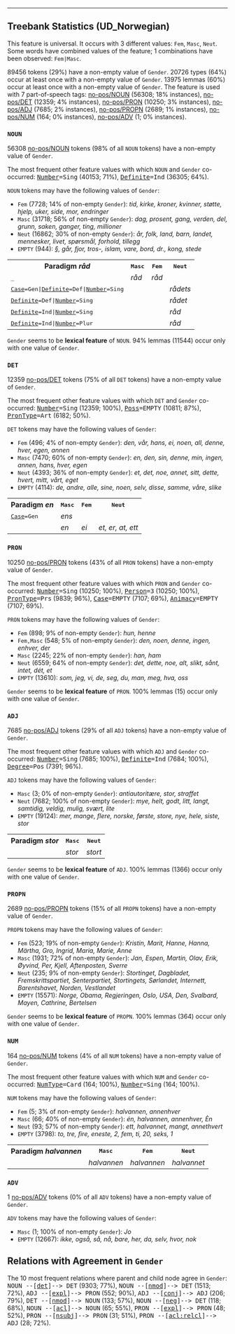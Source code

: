 

--------------------------------------------------------------------------------

## Treebank Statistics (UD_Norwegian)

This feature is universal.
It occurs with 3 different values: `Fem`, `Masc`, `Neut`.
Some words have combined values of the feature; 1 combinations have been observed: `Fem|Masc`.

89456 tokens (29%) have a non-empty value of `Gender`.
20726 types (64%) occur at least once with a non-empty value of `Gender`.
13975 lemmas (60%) occur at least once with a non-empty value of `Gender`.
The feature is used with 7 part-of-speech tags: [no-pos/NOUN]() (56308; 18% instances), [no-pos/DET]() (12359; 4% instances), [no-pos/PRON]() (10250; 3% instances), [no-pos/ADJ]() (7685; 2% instances), [no-pos/PROPN]() (2689; 1% instances), [no-pos/NUM]() (164; 0% instances), [no-pos/ADV]() (1; 0% instances).

### `NOUN`

56308 [no-pos/NOUN]() tokens (98% of all `NOUN` tokens) have a non-empty value of `Gender`.

The most frequent other feature values with which `NOUN` and `Gender` co-occurred: <tt><a href="Number.html">Number</a>=Sing</tt> (40153; 71%), <tt><a href="Definite.html">Definite</a>=Ind</tt> (36305; 64%).

`NOUN` tokens may have the following values of `Gender`:

* `Fem` (7728; 14% of non-empty `Gender`): <em>tid, kirke, kroner, kvinner, støtte, hjelp, uker, side, mor, endringer</em>
* `Masc` (31718; 56% of non-empty `Gender`): <em>dag, prosent, gang, verden, del, grunn, saken, ganger, ting, millioner</em>
* `Neut` (16862; 30% of non-empty `Gender`): <em>år, folk, land, barn, landet, mennesker, livet, spørsmål, forhold, tillegg</em>
* `EMPTY` (944): <em>§, går, fjor, tros-, islam, vare, bord, dr., kong, stede</em>

<table>
  <tr><th>Paradigm <i>råd</i></th><th><tt>Masc</tt></th><th><tt>Fem</tt></th><th><tt>Neut</tt></th></tr>
  <tr><td><tt>_</tt></td><td><em>råd</em></td><td><em>råd</em></td><td></td></tr>
  <tr><td><tt><a href="Case.html">Case</a>=Gen|<a href="Definite.html">Definite</a>=Def|<a href="Number.html">Number</a>=Sing</tt></td><td></td><td></td><td><em>rådets</em></td></tr>
  <tr><td><tt><a href="Definite.html">Definite</a>=Def|<a href="Number.html">Number</a>=Sing</tt></td><td></td><td></td><td><em>rådet</em></td></tr>
  <tr><td><tt><a href="Definite.html">Definite</a>=Ind|<a href="Number.html">Number</a>=Sing</tt></td><td></td><td></td><td><em>råd</em></td></tr>
  <tr><td><tt><a href="Definite.html">Definite</a>=Ind|<a href="Number.html">Number</a>=Plur</tt></td><td></td><td></td><td><em>råd</em></td></tr>
</table>

`Gender` seems to be **lexical feature** of `NOUN`. 94% lemmas (11544) occur only with one value of `Gender`.

### `DET`

12359 [no-pos/DET]() tokens (75% of all `DET` tokens) have a non-empty value of `Gender`.

The most frequent other feature values with which `DET` and `Gender` co-occurred: <tt><a href="Number.html">Number</a>=Sing</tt> (12359; 100%), <tt><a href="Poss.html">Poss</a>=EMPTY</tt> (10811; 87%), <tt><a href="PronType.html">PronType</a>=Art</tt> (6182; 50%).

`DET` tokens may have the following values of `Gender`:

* `Fem` (496; 4% of non-empty `Gender`): <em>den, vår, hans, ei, noen, all, denne, hver, egen, annen</em>
* `Masc` (7470; 60% of non-empty `Gender`): <em>en, den, sin, denne, min, ingen, annen, hans, hver, egen</em>
* `Neut` (4393; 36% of non-empty `Gender`): <em>et, det, noe, annet, sitt, dette, hvert, mitt, vårt, eget</em>
* `EMPTY` (4114): <em>de, andre, alle, sine, noen, selv, disse, samme, våre, slike</em>

<table>
  <tr><th>Paradigm <i>en</i></th><th><tt>Masc</tt></th><th><tt>Fem</tt></th><th><tt>Neut</tt></th></tr>
  <tr><td><tt><a href="Case.html">Case</a>=Gen</tt></td><td><em>ens</em></td><td></td><td></td></tr>
  <tr><td><tt></tt></td><td><em>en</em></td><td><em>ei</em></td><td><em>et, er, at, ett</em></td></tr>
</table>

### `PRON`

10250 [no-pos/PRON]() tokens (43% of all `PRON` tokens) have a non-empty value of `Gender`.

The most frequent other feature values with which `PRON` and `Gender` co-occurred: <tt><a href="Number.html">Number</a>=Sing</tt> (10250; 100%), <tt><a href="Person.html">Person</a>=3</tt> (10250; 100%), <tt><a href="PronType.html">PronType</a>=Prs</tt> (9839; 96%), <tt><a href="Case.html">Case</a>=EMPTY</tt> (7107; 69%), <tt><a href="Animacy.html">Animacy</a>=EMPTY</tt> (7107; 69%).

`PRON` tokens may have the following values of `Gender`:

* `Fem` (898; 9% of non-empty `Gender`): <em>hun, henne</em>
* `Fem,Masc` (548; 5% of non-empty `Gender`): <em>den, noen, denne, ingen, enhver, der</em>
* `Masc` (2245; 22% of non-empty `Gender`): <em>han, ham</em>
* `Neut` (6559; 64% of non-empty `Gender`): <em>det, dette, noe, alt, slikt, sånt, intet, dét, et</em>
* `EMPTY` (13610): <em>som, jeg, vi, de, seg, du, man, meg, hva, oss</em>

`Gender` seems to be **lexical feature** of `PRON`. 100% lemmas (15) occur only with one value of `Gender`.

### `ADJ`

7685 [no-pos/ADJ]() tokens (29% of all `ADJ` tokens) have a non-empty value of `Gender`.

The most frequent other feature values with which `ADJ` and `Gender` co-occurred: <tt><a href="Number.html">Number</a>=Sing</tt> (7685; 100%), <tt><a href="Definite.html">Definite</a>=Ind</tt> (7684; 100%), <tt><a href="Degree.html">Degree</a>=Pos</tt> (7391; 96%).

`ADJ` tokens may have the following values of `Gender`:

* `Masc` (3; 0% of non-empty `Gender`): <em>antiautoritære, stor, straffet</em>
* `Neut` (7682; 100% of non-empty `Gender`): <em>mye, helt, godt, litt, langt, samtidig, veldig, mulig, svært, lite</em>
* `EMPTY` (19124): <em>mer, mange, flere, norske, første, store, nye, hele, siste, stor</em>

<table>
  <tr><th>Paradigm <i>stor</i></th><th><tt>Masc</tt></th><th><tt>Neut</tt></th></tr>
  <tr><td><tt></tt></td><td><em>stor</em></td><td><em>stort</em></td></tr>
</table>

`Gender` seems to be **lexical feature** of `ADJ`. 100% lemmas (1366) occur only with one value of `Gender`.

### `PROPN`

2689 [no-pos/PROPN]() tokens (15% of all `PROPN` tokens) have a non-empty value of `Gender`.

`PROPN` tokens may have the following values of `Gender`:

* `Fem` (523; 19% of non-empty `Gender`): <em>Kristin, Marit, Hanne, Hanna, Märtha, Gro, Ingrid, Maria, Marie, Anne</em>
* `Masc` (1931; 72% of non-empty `Gender`): <em>Jan, Espen, Martin, Olav, Erik, Øyvind, Per, Kjell, Aftenposten, Sverre</em>
* `Neut` (235; 9% of non-empty `Gender`): <em>Stortinget, Dagbladet, Fremskrittspartiet, Senterpartiet, Stortingets, Sørlandet, Internett, Barentshavet, Norden, Vestlandet</em>
* `EMPTY` (15571): <em>Norge, Obama, Regjeringen, Oslo, USA, Den, Svalbard, Mayen, Cathrine, Bertelsen</em>

`Gender` seems to be **lexical feature** of `PROPN`. 100% lemmas (364) occur only with one value of `Gender`.

### `NUM`

164 [no-pos/NUM]() tokens (4% of all `NUM` tokens) have a non-empty value of `Gender`.

The most frequent other feature values with which `NUM` and `Gender` co-occurred: <tt><a href="NumType.html">NumType</a>=Card</tt> (164; 100%), <tt><a href="Number.html">Number</a>=Sing</tt> (164; 100%).

`NUM` tokens may have the following values of `Gender`:

* `Fem` (5; 3% of non-empty `Gender`): <em>halvannen, annenhver</em>
* `Masc` (66; 40% of non-empty `Gender`): <em>én, halvannen, annenhver, Èn</em>
* `Neut` (93; 57% of non-empty `Gender`): <em>ett, halvannet, mangt, annethvert</em>
* `EMPTY` (3798): <em>to, tre, fire, eneste, 2, fem, ti, 20, seks, 1</em>

<table>
  <tr><th>Paradigm <i>halvannen</i></th><th><tt>Masc</tt></th><th><tt>Fem</tt></th><th><tt>Neut</tt></th></tr>
  <tr><td><tt></tt></td><td><em>halvannen</em></td><td><em>halvannen</em></td><td><em>halvannet</em></td></tr>
</table>

### `ADV`

1 [no-pos/ADV]() tokens (0% of all `ADV` tokens) have a non-empty value of `Gender`.

`ADV` tokens may have the following values of `Gender`:

* `Masc` (1; 100% of non-empty `Gender`): <em>Jo</em>
* `EMPTY` (12667): <em>ikke, også, så, nå, bare, her, da, selv, hvor, nok</em>

## Relations with Agreement in `Gender`

The 10 most frequent relations where parent and child node agree in `Gender`:
<tt>NOUN --[<a href="../dep/det.html">det</a>]--> DET</tt> (9303; 77%),
<tt>NOUN --[<a href="../dep/nmod.html">nmod</a>]--> DET</tt> (1513; 72%),
<tt>ADJ --[<a href="../dep/expl.html">expl</a>]--> PRON</tt> (552; 90%),
<tt>ADJ --[<a href="../dep/conj.html">conj</a>]--> ADJ</tt> (206; 79%),
<tt>DET --[<a href="../dep/nmod.html">nmod</a>]--> NOUN</tt> (133; 57%),
<tt>NOUN --[<a href="../dep/neg.html">neg</a>]--> DET</tt> (118; 68%),
<tt>NOUN --[<a href="../dep/acl.html">acl</a>]--> NOUN</tt> (65; 55%),
<tt>PRON --[<a href="../dep/expl.html">expl</a>]--> PRON</tt> (48; 52%),
<tt>PRON --[<a href="../dep/nsubj.html">nsubj</a>]--> PRON</tt> (31; 51%),
<tt>PRON --[<a href="../dep/acl:relcl.html">acl:relcl</a>]--> ADJ</tt> (28; 72%).

